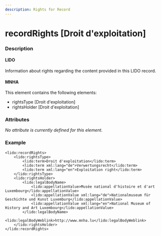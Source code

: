 ```yaml
---
description: Rights for Record
---
```


# recordRights \[Droit d'exploitation\]

### Description

#### LIDO

Information about rights regarding the content provided in this LIDO record.

#### MNHA

This element contains the following elements:

* rightsType \[Droit d'exploitation\]
* rightsHolder \[Droit d'exploitation\]

### Attributes

_No attribute is currently defined for this element._

### Example

```markup
<lido:recordRights>
    <lido:rightsType>
        <lido:term>Droit d'exploitation</lido:term>
        <lido:term xml:lang="de">Verwertungsrecht</lido:term>
        <lido:term xml:lang="en">Exploitation right</lido:term>
    </lido:rightsType>
    <lido:rightsHolder>
        <lido:legalBodyName>
            <lido:appellationValue>Musée national d'histoire et d'art Luxembourg</lido:appellationValue>
            <lido:appellationValue xml:lang="de">Nationalmuseum für Geschichte und Kunst Luxemburg</lido:appellationValue>
            <lido:appellationValue xml:lang="en">National Museum of History and Art Luxembourg</lido:appellationValue>  
        </lido:legalBodyName>
        <lido:legalBodyWeblink>http://www.mnha.lu</lido:legalBodyWeblink>
    </lido:rightsHolder>
</lido:recordRights>
```

